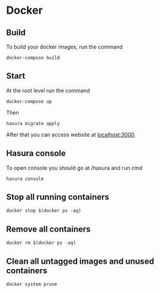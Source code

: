 # Docker

## Build

To build your docker images, run the command

    docker-compose build

## Start

At the root level run the command

    docker-compose up

Then

    hasura migrate apply

After that you can access website at [localhost:3000](localhost:3000).

## Hasura console
To open console you should go at /hasura and run cmd

    hasura console

## Stop all running containers

    docker stop $(docker ps -aq)

## Remove all containers

    docker rm $(docker ps -aq)

## Clean all untagged images and unused containers

    docker system prune